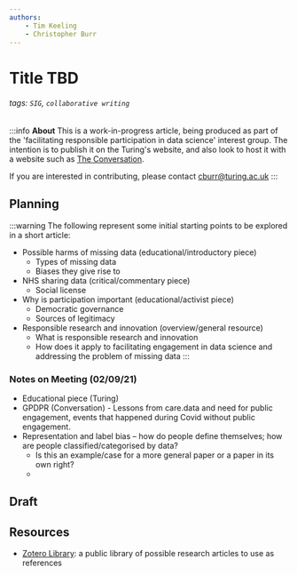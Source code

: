 ```yaml
---
authors:
    - Tim Keeling
    - Christopher Burr
---
```


# Title TBD

###### tags: `SIG`, `collaborative writing`

:::info
**About**
This is a work-in-progress article, being produced as part of the 'facilitating responsible participation in data science' interest group. The intention is to publish it on the Turing's website, and also look to host it with a website such as [The Conversation](https://theconversation.com/uk).

If you are interested in contributing, please contact cburr@turing.ac.uk
:::

## Planning

:::warning
The following represent some initial starting points to be explored in a short article:

- Possible harms of missing data (educational/introductory piece)
    - Types of missing data
    - Biases they give rise to
- NHS sharing data (critical/commentary piece)
    - Social license
- Why is participation important (educational/activist piece)
    - Democratic governance
    - Sources of legitimacy
- Responsible research and innovation (overview/general resource)
    - What is responsible research and innovation 
    - How does it apply to facilitating engagement in data science and addressing the problem of missing data
:::

### Notes on Meeting (02/09/21)

- Educational piece (Turing)
- GPDPR (Conversation) - Lessons from care.data and need for public engagement, events that happened during Covid without public engagement.
- Representation and label bias – how do people define themselves; how are people classified/categorised by data?
    - Is this an example/case for a more general paper or a paper in its own right?
    - 

## Draft

## Resources

- [Zotero Library](https://www.zotero.org/groups/2746789/facilitating_responsible_participation_in_data_science/collections/52BSWIR3/items/B28J4FEC/collection): a public library of possible research articles to use as references